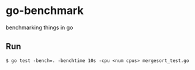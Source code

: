 # go-benchmark
benchmarking things in go  
## Run
`$ go test -bench=. -benchtime 10s -cpu <num cpus> mergesort_test.go`

